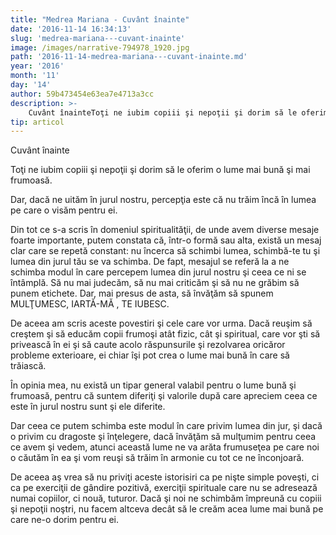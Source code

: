 ```yaml
---
title: "Medrea Mariana - Cuvânt înainte"
date: '2016-11-14 16:34:13'
slug: 'medrea-mariana---cuvant-inainte'
image: /images/narrative-794978_1920.jpg
path: '2016-11-14-medrea-mariana---cuvant-inainte.md'
year: '2016'
month: '11'
day: '14'
author: 59b473454e63ea7e4713a3cc
description: >-
    Cuvânt înainteToţi ne iubim copiii şi nepoţii şi dorim să le oferim o lume mai  bună şi mai frumoasă.Dar, dacă ne uităm în jurul nostru, percepţia este că nu trăim încă în lumea pe care o visăm pent
tip: articol
---
```

<div class="kg-card-markdown"><p dir="ltr">Cuvânt înainte</p>
<p dir="ltr">Toţi ne iubim copiii şi nepoţii şi dorim să le oferim o lume mai  bună şi mai frumoasă.</p>
<p dir="ltr">Dar, dacă ne uităm în jurul nostru, percepţia este că nu trăim încă în lumea pe care o visăm pentru ei.</p>
<p dir="ltr">Din tot ce s-a scris în domeniul spiritualităţii, de unde avem diverse mesaje foarte importante, putem constata că, într-o formă sau alta, există un mesaj clar care se repetă constant: nu încerca să schimbi lumea, schimbă-te tu şi lumea din jurul tău se va schimba. De fapt, mesajul se referă la a ne schimba modul în care percepem lumea din jurul nostru şi ceea ce ni se întâmplă. Să nu mai judecăm, să nu mai criticăm şi să nu ne grăbim să punem etichete. Dar, mai presus de asta, să învăţăm să spunem MULŢUMESC, IARTĂ-MĂ , TE IUBESC.</p>
<p dir="ltr">De aceea am scris aceste povestiri şi cele care vor urma. Dacă reuşim să creştem şi să educăm copii frumoşi atât fizic, cât şi spiritual, care vor şti să privească în ei şi să caute acolo răspunsurile şi rezolvarea oricăror probleme exterioare, ei chiar îşi pot crea o lume mai bună în care să trăiască.</p>
<p dir="ltr">În opinia mea, nu există un tipar general valabil pentru o lume bună şi frumoasă, pentru că suntem diferiţi şi valorile după care apreciem ceea ce este în jurul nostru sunt şi ele diferite.</p>
<p dir="ltr">Dar ceea ce putem schimba este modul în care privim lumea din jur, şi dacă o privim cu dragoste şi înţelegere, dacă învăţăm să mulţumim pentru ceea ce avem şi vedem, atunci această lume ne va arăta frumuseţea pe care noi o căutăm în ea şi vom reuşi să trăim în armonie cu tot ce ne înconjoară.</p>
<p dir="ltr">De aceea aş vrea să nu priviţi aceste istorisiri ca pe nişte simple poveşti, ci ca pe exerciţii de gândire pozitivă, exerciţii spirituale care nu se adresează numai copiilor, ci nouă, tuturor. Dacă şi noi ne schimbăm împreună cu copiii şi nepoţii noştri, nu facem altceva decât să le creăm acea lume mai bună pe care ne-o dorim pentru ei.  </p>
<p> </p>
</div>
    